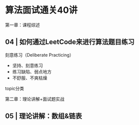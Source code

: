 # 算法面试通关40讲 #

第一章：课程综述

## 04 | 如何通过LeetCode来进行算法题目练习 ##

刻意练习（Deliberate Practicing）

* 坚持、刻意练习
* 练习缺陷、弱点地方
* 不舒服、不爽枯燥

topic分类

第二章：理论讲解+面试题实战

## 05 | 理论讲解：数组&链表 ##


